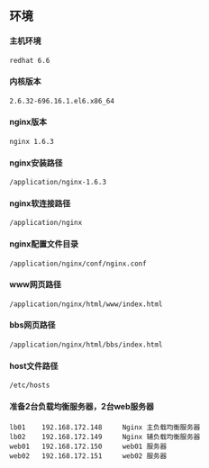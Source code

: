 ## 环境
#### 主机环境
	redhat 6.6
#### 内核版本
	2.6.32-696.16.1.el6.x86_64
#### nginx版本
	nginx 1.6.3
#### nginx安装路径
	/application/nginx-1.6.3
#### nginx软连接路径
	/application/nginx
#### nginx配置文件目录
	/application/nginx/conf/nginx.conf
#### www网页路径
	/application/nginx/html/www/index.html
#### bbs网页路径
	/application/nginx/html/bbs/index.html
#### host文件路径
	/etc/hosts
#### 准备2台负载均衡服务器，2台web服务器
```
lb01    192.168.172.148     Nginx 主负载均衡服务器
lb02    192.168.172.149     Nginx 辅负载均衡服务器
web01   192.168.172.150     web01 服务器
web02   192.168.172.151     web02 服务器
```

